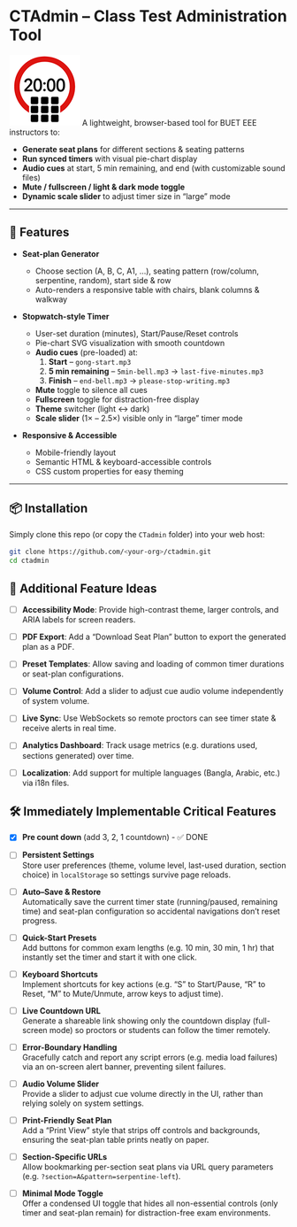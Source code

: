 # CTAdmin – Class Test Administration Tool
![logo](https://github.com/sajidbuet/ctadmin/blob/main/docs/favicon.png?raw=true)
A lightweight, browser-based tool for BUET EEE instructors to:
- **Generate seat plans** for different sections & seating patterns  
- **Run synced timers** with visual pie-chart display  
- **Audio cues** at start, 5 min remaining, and end (with customizable sound files)  
- **Mute / fullscreen / light & dark mode toggle**  
- **Dynamic scale slider** to adjust timer size in “large” mode  

---

## 🚀 Features

- **Seat-plan Generator**  
  - Choose section (A, B, C, A1, …), seating pattern (row/column, serpentine, random), start side & row  
  - Auto-renders a responsive table with chairs, blank columns & walkway  

- **Stopwatch-style Timer**  
  - User-set duration (minutes), Start/Pause/Reset controls  
  - Pie-chart SVG visualization with smooth countdown  
  - **Audio cues** (pre-loaded) at:  
    1. **Start** – `gong-start.mp3`  
    2. **5 min remaining** – `5min-bell.mp3` → `last-five-minutes.mp3`  
    3. **Finish** – `end-bell.mp3` → `please-stop-writing.mp3`  
  - **Mute** toggle to silence all cues  
  - **Fullscreen** toggle for distraction-free display  
  - **Theme** switcher (light ↔ dark)  
  - **Scale slider** (1× – 2.5×) visible only in “large” timer mode  

- **Responsive & Accessible**  
  - Mobile-friendly layout  
  - Semantic HTML & keyboard-accessible controls  
  - CSS custom properties for easy theming  

---

## 📦 Installation

Simply clone this repo (or copy the `CTadmin` folder) into your web host:

```bash
git clone https://github.com/<your-org>/ctadmin.git
cd ctadmin
```

## 🚀 Additional Feature Ideas
- [ ] **Accessibility Mode**: Provide high-contrast theme, larger controls, and ARIA labels for screen readers.
- [ ] **PDF Export**: Add a “Download Seat Plan” button to export the generated plan as a PDF.
- [ ] **Preset Templates**: Allow saving and loading of common timer durations or seat-plan configurations.
- [ ] **Volume Control**: Add a slider to adjust cue audio volume independently of system volume.
- [ ] **Live Sync**: Use WebSockets so remote proctors can see timer state & receive alerts in real time.
- [ ] **Analytics Dashboard**: Track usage metrics (e.g. durations used, sections generated) over time.
- [ ] **Localization**: Add support for multiple languages (Bangla, Arabic, etc.) via i18n files.


## 🛠️ Immediately Implementable Critical Features
- [X] **Pre count down** (add 3, 2, 1 countdown) - ✅ DONE
- [ ] **Persistent Settings**  
  Store user preferences (theme, volume level, last-used duration, section choice) in `localStorage` so settings survive page reloads.

- [ ] **Auto–Save & Restore**  
  Automatically save the current timer state (running/paused, remaining time) and seat-plan configuration so accidental navigations don’t reset progress.

- [ ] **Quick-Start Presets**  
  Add buttons for common exam lengths (e.g. 10 min, 30 min, 1 hr) that instantly set the timer and start it with one click.

- [ ] **Keyboard Shortcuts**  
  Implement shortcuts for key actions (e.g. “S” to Start/Pause, “R” to Reset, “M” to Mute/Unmute, arrow keys to adjust time).

- [ ] **Live Countdown URL**  
  Generate a shareable link showing only the countdown display (full-screen mode) so proctors or students can follow the timer remotely.

- [ ] **Error-Boundary Handling**  
  Gracefully catch and report any script errors (e.g. media load failures) via an on-screen alert banner, preventing silent failures.

- [ ] **Audio Volume Slider**  
  Provide a slider to adjust cue volume directly in the UI, rather than relying solely on system settings.

- [ ] **Print-Friendly Seat Plan**  
  Add a “Print View” style that strips off controls and backgrounds, ensuring the seat-plan table prints neatly on paper.

- [ ] **Section-Specific URLs**  
  Allow bookmarking per-section seat plans via URL query parameters (e.g. `?section=A&pattern=serpentine-left`).

- [ ] **Minimal Mode Toggle**  
  Offer a condensed UI toggle that hides all non-essential controls (only timer and seat-plan remain) for distraction-free exam environments.
